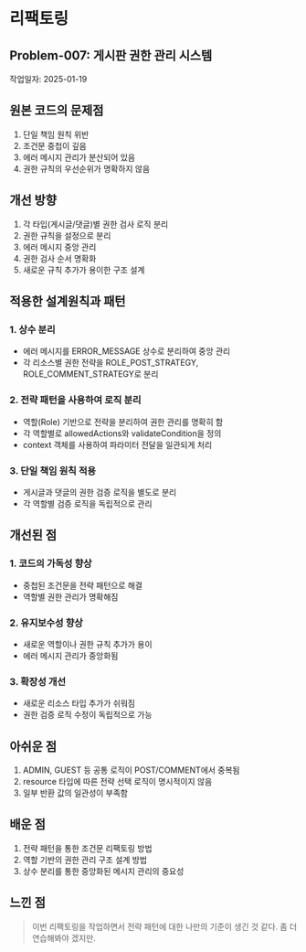 # 리팩토링

## Problem-007: 게시판 권한 관리 시스템

작업일자: 2025-01-19

## 원본 코드의 문제점

1. 단일 책임 원칙 위반
2. 조건문 중첩이 깊음
3. 에러 메시지 관리가 분산되어 있음
4. 권한 규칙의 우선순위가 명확하지 않음

## 개선 방향

1. 각 타입(게시글/댓글)별 권한 검사 로직 분리
2. 권한 규칙을 설정으로 분리
3. 에러 메시지 중앙 관리
4. 권한 검사 순서 명확화
5. 새로운 규칙 추가가 용이한 구조 설계

## 적용한 설계원칙과 패턴

### 1. 상수 분리

- 에러 메시지를 ERROR_MESSAGE 상수로 분리하여 중앙 관리
- 각 리소스별 권한 전략을 ROLE_POST_STRATEGY, ROLE_COMMENT_STRATEGY로 분리

### 2. 전략 패턴을 사용하여 로직 분리

- 역할(Role) 기반으로 전략을 분리하여 권한 관리를 명확히 함
- 각 역할별로 allowedActions와 validateCondition을 정의
- context 객체를 사용하여 파라미터 전달을 일관되게 처리

### 3. 단일 책임 원칙 적용

- 게시글과 댓글의 권한 검증 로직을 별도로 분리
- 각 역할별 검증 로직을 독립적으로 관리

## 개선된 점

### 1. 코드의 가독성 향상

- 중첩된 조건문을 전략 패턴으로 해결
- 역할별 권한 관리가 명확해짐

### 2. 유지보수성 향상

- 새로운 역할이나 권한 규칙 추가가 용이
- 에러 메시지 관리가 중앙화됨

### 3. 확장성 개선

- 새로운 리소스 타입 추가가 쉬워짐
- 권한 검증 로직 수정이 독립적으로 가능

## 아쉬운 점

1. ADMIN, GUEST 등 공통 로직이 POST/COMMENT에서 중복됨
2. resource 타입에 따른 전략 선택 로직이 명시적이지 않음
3. 일부 반환 값의 일관성이 부족함

## 배운 점

1. 전략 패턴을 통한 조건문 리팩토링 방법
2. 역할 기반의 권한 관리 구조 설계 방법
3. 상수 분리를 통한 중앙화된 메시지 관리의 중요성

## 느낀 점

> 이번 리팩토링을 작업하면서 전략 패턴에 대한 나만의 기준이 생긴 것 같다.
> 좀 더 연습해봐야 겠지만.
